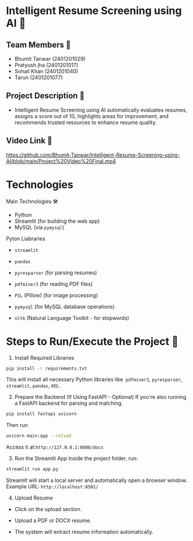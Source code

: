 
# Intelligent Resume Screening using AI 🤖




## Team Members 👥 

- Bhumit Tanwar (2401201029)
- Pratyush jha  (2401201017)
- Sohail Khan  (2401201040)
- Tarun (2401201077)


## Project Description 📄
- Intelligent Resume Screening using AI automatically evaluates resumes, assigns a score out of 10, highlights areas for improvement, and recommends trusted resources to enhance resume quality.


## Video Link 🔗
https://github.com/Bhumit-Tanwar/Intelligent-Resume-Screening-using-AI/blob/main/Project%20Video%20Final.mp4

# Technologies
Main Technologies 🛠️
- Python
- Streamlit (for building the web app)
- MySQL (via `pymysql`)

Pyton Liabraries

- `streamlit`

- `pandas`

- `pyresparser` (for parsing resumes)

- `pdfminer3` (for reading PDF files)

- `PIL` (Pillow) (for image processing)

- `pymysql` (for MySQL database operations)

- `nltk` (Natural Language Toolkit - for stopwords)


# Steps to Run/Execute the Project 🚀

1. Install Required Libraries

```bash
pip install -r requirements.txt
```

This will install all necessary Python libraries like` pdfminer3`, `pyresparser`, `streamlit`, `pandas`, etc.

2. Prepare the Backend (If Using FastAPI - Optional)
If you're also running a FastAPI backend for parsing and matching.

```bash
pip install fastapi uvicorn
```
Then run
```bash
uvicorn main:app --reload
```
Access it at:`http://127.0.0.1:8000/docs`

3. Run the Streamlit App
Inside the project folder, run:
```bash
streamlit run app.py

```
Streamlit will start a local server and automatically open a browser window.
Example URL:
`http://localhost:8501/`

4. Upload Resume

- Click on the upload section.

- Upload a PDF or DOCX resume.

- The system will extract resume information automatically.


